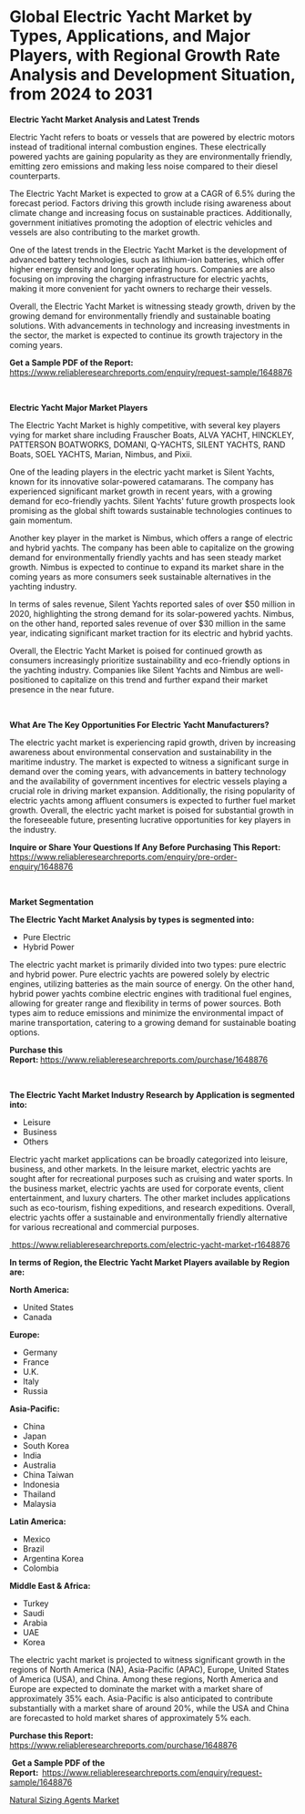 <p><h1>Global Electric Yacht Market by Types, Applications, and Major Players, with Regional Growth Rate Analysis and Development Situation, from 2024 to 2031</h1></p><p><strong>Electric Yacht Market Analysis and Latest Trends</strong></p>
<p><p>Electric Yacht refers to boats or vessels that are powered by electric motors instead of traditional internal combustion engines. These electrically powered yachts are gaining popularity as they are environmentally friendly, emitting zero emissions and making less noise compared to their diesel counterparts. </p><p>The Electric Yacht Market is expected to grow at a CAGR of 6.5% during the forecast period. Factors driving this growth include rising awareness about climate change and increasing focus on sustainable practices. Additionally, government initiatives promoting the adoption of electric vehicles and vessels are also contributing to the market growth.</p><p>One of the latest trends in the Electric Yacht Market is the development of advanced battery technologies, such as lithium-ion batteries, which offer higher energy density and longer operating hours. Companies are also focusing on improving the charging infrastructure for electric yachts, making it more convenient for yacht owners to recharge their vessels.</p><p>Overall, the Electric Yacht Market is witnessing steady growth, driven by the growing demand for environmentally friendly and sustainable boating solutions. With advancements in technology and increasing investments in the sector, the market is expected to continue its growth trajectory in the coming years.</p></p>
<p><strong>Get a Sample PDF of the Report:&nbsp;</strong> <a href="https://www.reliableresearchreports.com/enquiry/request-sample/1648876">https://www.reliableresearchreports.com/enquiry/request-sample/1648876</a></p>
<p>&nbsp;</p>
<p><strong>Electric Yacht Major Market Players</strong></p>
<p><p>The Electric Yacht Market is highly competitive, with several key players vying for market share including Frauscher Boats, ALVA YACHT, HINCKLEY, PATTERSON BOATWORKS, DOMANI, Q-YACHTS, SILENT YACHTS, RAND Boats, SOEL YACHTS, Marian, Nimbus, and Pixii.</p><p>One of the leading players in the electric yacht market is Silent Yachts, known for its innovative solar-powered catamarans. The company has experienced significant market growth in recent years, with a growing demand for eco-friendly yachts. Silent Yachts' future growth prospects look promising as the global shift towards sustainable technologies continues to gain momentum.</p><p>Another key player in the market is Nimbus, which offers a range of electric and hybrid yachts. The company has been able to capitalize on the growing demand for environmentally friendly yachts and has seen steady market growth. Nimbus is expected to continue to expand its market share in the coming years as more consumers seek sustainable alternatives in the yachting industry.</p><p>In terms of sales revenue, Silent Yachts reported sales of over $50 million in 2020, highlighting the strong demand for its solar-powered yachts. Nimbus, on the other hand, reported sales revenue of over $30 million in the same year, indicating significant market traction for its electric and hybrid yachts.</p><p>Overall, the Electric Yacht Market is poised for continued growth as consumers increasingly prioritize sustainability and eco-friendly options in the yachting industry. Companies like Silent Yachts and Nimbus are well-positioned to capitalize on this trend and further expand their market presence in the near future.</p></p>
<p>&nbsp;</p>
<p><strong>What Are The Key Opportunities For Electric Yacht Manufacturers?</strong></p>
<p><p>The electric yacht market is experiencing rapid growth, driven by increasing awareness about environmental conservation and sustainability in the maritime industry. The market is expected to witness a significant surge in demand over the coming years, with advancements in battery technology and the availability of government incentives for electric vessels playing a crucial role in driving market expansion. Additionally, the rising popularity of electric yachts among affluent consumers is expected to further fuel market growth. Overall, the electric yacht market is poised for substantial growth in the foreseeable future, presenting lucrative opportunities for key players in the industry.</p></p>
<p><strong>Inquire or Share Your Questions If Any Before Purchasing This Report:</strong> <a href="https://www.reliableresearchreports.com/enquiry/pre-order-enquiry/1648876">https://www.reliableresearchreports.com/enquiry/pre-order-enquiry/1648876</a></p>
<p>&nbsp;</p>
<p><strong>Market Segmentation</strong></p>
<p><strong>The Electric Yacht Market Analysis by types is segmented into:</strong></p>
<p><ul><li>Pure Electric</li><li>Hybrid Power</li></ul></p>
<p><p>The electric yacht market is primarily divided into two types: pure electric and hybrid power. Pure electric yachts are powered solely by electric engines, utilizing batteries as the main source of energy. On the other hand, hybrid power yachts combine electric engines with traditional fuel engines, allowing for greater range and flexibility in terms of power sources. Both types aim to reduce emissions and minimize the environmental impact of marine transportation, catering to a growing demand for sustainable boating options.</p></p>
<p><strong>Purchase this Report:&nbsp;</strong><a href="https://www.reliableresearchreports.com/purchase/1648876">https://www.reliableresearchreports.com/purchase/1648876</a></p>
<p>&nbsp;</p>
<p><strong>The Electric Yacht Market Industry Research by Application is segmented into:</strong></p>
<p><ul><li>Leisure</li><li>Business</li><li>Others</li></ul></p>
<p><p>Electric yacht market applications can be broadly categorized into leisure, business, and other markets. In the leisure market, electric yachts are sought after for recreational purposes such as cruising and water sports. In the business market, electric yachts are used for corporate events, client entertainment, and luxury charters. The other market includes applications such as eco-tourism, fishing expeditions, and research expeditions. Overall, electric yachts offer a sustainable and environmentally friendly alternative for various recreational and commercial purposes.</p></p>
<p><a href="https://www.reliableresearchreports.com/electric-yacht-market-r1648876">&nbsp;https://www.reliableresearchreports.com/electric-yacht-market-r1648876</a></p>
<p><strong>In terms of Region, the Electric Yacht Market Players available by Region are:</strong></p>
<p>
    <p> <strong> North America: </strong>
        <ul>
            <li>United States</li>
            <li>Canada</li>
        </ul>
        </p> 
    <p> <strong> Europe: </strong>
        <ul>
            <li>Germany</li>
            <li>France</li>
            <li>U.K.</li>
            <li>Italy</li>
            <li>Russia</li>
        </ul>
        </p> 
    <p> <strong> Asia-Pacific: </strong>
        <ul>
            <li>China</li>
            <li>Japan</li>
            <li>South Korea</li>
            <li>India</li>
            <li>Australia</li>
            <li>China Taiwan</li>
            <li>Indonesia</li>
            <li>Thailand</li>
            <li>Malaysia</li>
        </ul>
        </p> 
    <p> <strong> Latin America: </strong>
        <ul>
            <li>Mexico</li>
            <li>Brazil</li>
            <li>Argentina Korea</li>
            <li>Colombia</li>
        </ul>
        </p> 
    <p> <strong> Middle East & Africa: </strong>
        <ul>
            <li>Turkey</li>
            <li>Saudi</li>
            <li>Arabia</li>
            <li>UAE</li>
            <li>Korea</li>
        </ul>
    </p>
    </p>
<p><p>The electric yacht market is projected to witness significant growth in the regions of North America (NA), Asia-Pacific (APAC), Europe, United States of America (USA), and China. Among these regions, North America and Europe are expected to dominate the market with a market share of approximately 35% each. Asia-Pacific is also anticipated to contribute substantially with a market share of around 20%, while the USA and China are forecasted to hold market shares of approximately 5% each.</p></p>
<p><strong>Purchase this Report: </strong><a href="https://www.reliableresearchreports.com/purchase/1648876">https://www.reliableresearchreports.com/purchase/1648876</a></p>
<p>&nbsp;<strong>Get a Sample PDF of the Report:&nbsp;&nbsp;</strong><a href="https://www.reliableresearchreports.com/enquiry/request-sample/1648876">https://www.reliableresearchreports.com/enquiry/request-sample/1648876</a></p>
<p><strong></strong></p>
<p><p><a href="https://github.com/emnqcawl19/Market-Research-Report-List-1/blob/main/natural-sizing-agents-market.md">Natural Sizing Agents Market</a></p></p>